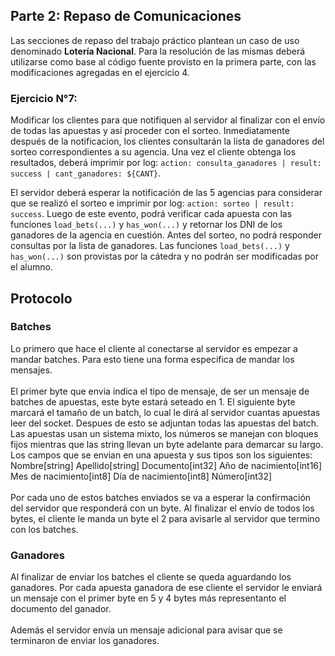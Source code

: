 ## Parte 2: Repaso de Comunicaciones

Las secciones de repaso del trabajo práctico plantean un caso de uso denominado **Lotería Nacional**. Para la resolución de las mismas deberá utilizarse como base al código fuente provisto en la primera parte, con las modificaciones agregadas en el ejercicio 4.

### Ejercicio N°7:
Modificar los clientes para que notifiquen al servidor al finalizar con el envío de todas las apuestas y así proceder con el sorteo.
Inmediatamente después de la notificacion, los clientes consultarán la lista de ganadores del sorteo correspondientes a su agencia.
Una vez el cliente obtenga los resultados, deberá imprimir por log: `action: consulta_ganadores | result: success | cant_ganadores: ${CANT}`.

El servidor deberá esperar la notificación de las 5 agencias para considerar que se realizó el sorteo e imprimir por log: `action: sorteo | result: success`.
Luego de este evento, podrá verificar cada apuesta con las funciones `load_bets(...)` y `has_won(...)` y retornar los DNI de los ganadores de la agencia en cuestión. Antes del sorteo, no podrá responder consultas por la lista de ganadores.
Las funciones `load_bets(...)` y `has_won(...)` son provistas por la cátedra y no podrán ser modificadas por el alumno.

## Protocolo

### Batches

Lo primero que hace el cliente al conectarse al servidor es empezar a mandar batches. Para esto tiene una forma especifica de mandar los mensajes.
<Br/>
<Br/>
El primer byte que envia indica el tipo de mensaje, de ser un mensaje de batches de apuestas, este byte estará seteado en 1. El siguiente byte marcará el tamaño de un batch, lo cual le dirá al servidor cuantas apuestas leer del socket. Despues de esto se adjuntan todas las apuestas del batch. Las apuestas usan un sistema mixto, los números se manejan con bloques fijos mientras que las string llevan un byte adelante para demarcar su largo. Los campos que se envian en una apuesta y sus tipos son los siguientes:
<Br/>
Nombre[string]
Apellido[string]
Documento[int32]
Año de nacimiento[int16]
Mes de nacimiento[int8]
Día de nacimiento[int8]
Número[int32]
<Br/>
<Br/>
Por cada uno de estos batches enviados se va a esperar la confirmación del servidor que responderá con un byte. Al finalizar el envío de todos los bytes, el cliente le manda un byte el 2 para avisarle al servidor que termino con los batches.

### Ganadores

Al finalizar de enviar los batches el cliente se queda aguardando los ganadores. Por cada apuesta ganadora de ese cliente el servidor le enviará un mensaje con el primer byte en 5 y 4 bytes más representanto el documento del ganador.
<Br/>
<Br/>
Además el servidor envía un mensaje adicional para avisar que se terminaron de enviar los ganadores.

